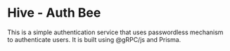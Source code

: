 # Hive - Auth Bee

This is a simple authentication service that uses passwordless mechanism to authenticate users. It is built using @gRPC/js and Prisma.
